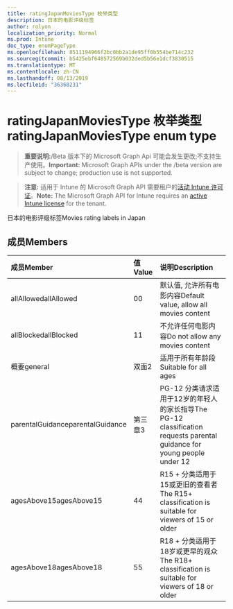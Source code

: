 ```yaml
---
title: ratingJapanMoviesType 枚举类型
description: 日本的电影评级标签
author: rolyon
localization_priority: Normal
ms.prod: Intune
doc_type: enumPageType
ms.openlocfilehash: 8511194966f2bc0bb2a1de95ff0b554be714c232
ms.sourcegitcommit: b5425ebf648572569b032ded5b56e1dcf3830515
ms.translationtype: MT
ms.contentlocale: zh-CN
ms.lasthandoff: 08/13/2019
ms.locfileid: "36368231"
---
```

# <a name="ratingjapanmoviestype-enum-type"></a><span data-ttu-id="b2618-103">ratingJapanMoviesType 枚举类型</span><span class="sxs-lookup"><span data-stu-id="b2618-103">ratingJapanMoviesType enum type</span></span>

> <span data-ttu-id="b2618-104">**重要说明:**/Beta 版本下的 Microsoft Graph Api 可能会发生更改;不支持生产使用。</span><span class="sxs-lookup"><span data-stu-id="b2618-104">**Important:** Microsoft Graph APIs under the /beta version are subject to change; production use is not supported.</span></span>

> <span data-ttu-id="b2618-105">**注意:** 适用于 Intune 的 Microsoft Graph API 需要租户的[活动 Intune 许可证](https://go.microsoft.com/fwlink/?linkid=839381)。</span><span class="sxs-lookup"><span data-stu-id="b2618-105">**Note:** The Microsoft Graph API for Intune requires an [active Intune license](https://go.microsoft.com/fwlink/?linkid=839381) for the tenant.</span></span>

<span data-ttu-id="b2618-106">日本的电影评级标签</span><span class="sxs-lookup"><span data-stu-id="b2618-106">Movies rating labels in Japan</span></span>

## <a name="members"></a><span data-ttu-id="b2618-107">成员</span><span class="sxs-lookup"><span data-stu-id="b2618-107">Members</span></span>
|<span data-ttu-id="b2618-108">成员</span><span class="sxs-lookup"><span data-stu-id="b2618-108">Member</span></span>|<span data-ttu-id="b2618-109">值</span><span class="sxs-lookup"><span data-stu-id="b2618-109">Value</span></span>|<span data-ttu-id="b2618-110">说明</span><span class="sxs-lookup"><span data-stu-id="b2618-110">Description</span></span>|
|:---|:---|:---|
|<span data-ttu-id="b2618-111">allAllowed</span><span class="sxs-lookup"><span data-stu-id="b2618-111">allAllowed</span></span>|<span data-ttu-id="b2618-112">0</span><span class="sxs-lookup"><span data-stu-id="b2618-112">0</span></span>|<span data-ttu-id="b2618-113">默认值, 允许所有电影内容</span><span class="sxs-lookup"><span data-stu-id="b2618-113">Default value, allow all movies content</span></span>|
|<span data-ttu-id="b2618-114">allBlocked</span><span class="sxs-lookup"><span data-stu-id="b2618-114">allBlocked</span></span>|<span data-ttu-id="b2618-115">1</span><span class="sxs-lookup"><span data-stu-id="b2618-115">1</span></span>|<span data-ttu-id="b2618-116">不允许任何电影内容</span><span class="sxs-lookup"><span data-stu-id="b2618-116">Do not allow any movies content</span></span>|
|<span data-ttu-id="b2618-117">概要</span><span class="sxs-lookup"><span data-stu-id="b2618-117">general</span></span>|<span data-ttu-id="b2618-118">双面</span><span class="sxs-lookup"><span data-stu-id="b2618-118">2</span></span>|<span data-ttu-id="b2618-119">适用于所有年龄段</span><span class="sxs-lookup"><span data-stu-id="b2618-119">Suitable for all ages</span></span>|
|<span data-ttu-id="b2618-120">parentalGuidance</span><span class="sxs-lookup"><span data-stu-id="b2618-120">parentalGuidance</span></span>|<span data-ttu-id="b2618-121">第三章</span><span class="sxs-lookup"><span data-stu-id="b2618-121">3</span></span>|<span data-ttu-id="b2618-122">PG-12 分类请求适用于12岁的年轻人的家长指导</span><span class="sxs-lookup"><span data-stu-id="b2618-122">The PG-12 classification requests parental guidance for young people under 12</span></span>|
|<span data-ttu-id="b2618-123">agesAbove15</span><span class="sxs-lookup"><span data-stu-id="b2618-123">agesAbove15</span></span>|<span data-ttu-id="b2618-124">4</span><span class="sxs-lookup"><span data-stu-id="b2618-124">4</span></span>|<span data-ttu-id="b2618-125">R15 + 分类适用于15或更旧的查看者</span><span class="sxs-lookup"><span data-stu-id="b2618-125">The R15+ classification is suitable for viewers of 15 or older</span></span>|
|<span data-ttu-id="b2618-126">agesAbove18</span><span class="sxs-lookup"><span data-stu-id="b2618-126">agesAbove18</span></span>|<span data-ttu-id="b2618-127">5</span><span class="sxs-lookup"><span data-stu-id="b2618-127">5</span></span>|<span data-ttu-id="b2618-128">R18 + 分类适用于18岁或更早的观众</span><span class="sxs-lookup"><span data-stu-id="b2618-128">The R18+ classification is suitable for viewers of 18 or older</span></span>|



